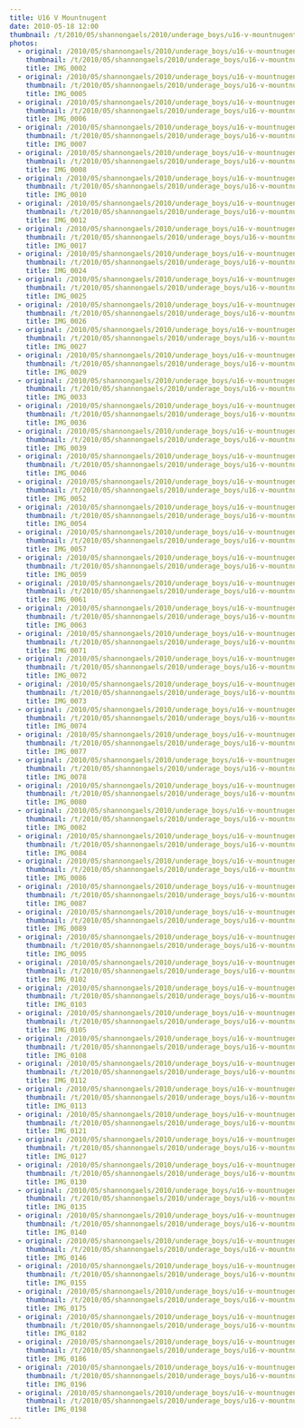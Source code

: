 ```yaml
---
title: U16 V Mountnugent
date: 2010-05-18 12:00
thumbnail: /t/2010/05/shannongaels/2010/underage_boys/u16-v-mountnugent/IMG_0002.jpg
photos:
  - original: /2010/05/shannongaels/2010/underage_boys/u16-v-mountnugent/IMG_0002.jpg
    thumbnail: /t/2010/05/shannongaels/2010/underage_boys/u16-v-mountnugent/IMG_0002.jpg
    title: IMG_0002
  - original: /2010/05/shannongaels/2010/underage_boys/u16-v-mountnugent/IMG_0005.jpg
    thumbnail: /t/2010/05/shannongaels/2010/underage_boys/u16-v-mountnugent/IMG_0005.jpg
    title: IMG_0005
  - original: /2010/05/shannongaels/2010/underage_boys/u16-v-mountnugent/IMG_0006.jpg
    thumbnail: /t/2010/05/shannongaels/2010/underage_boys/u16-v-mountnugent/IMG_0006.jpg
    title: IMG_0006
  - original: /2010/05/shannongaels/2010/underage_boys/u16-v-mountnugent/IMG_0007.jpg
    thumbnail: /t/2010/05/shannongaels/2010/underage_boys/u16-v-mountnugent/IMG_0007.jpg
    title: IMG_0007
  - original: /2010/05/shannongaels/2010/underage_boys/u16-v-mountnugent/IMG_0008.jpg
    thumbnail: /t/2010/05/shannongaels/2010/underage_boys/u16-v-mountnugent/IMG_0008.jpg
    title: IMG_0008
  - original: /2010/05/shannongaels/2010/underage_boys/u16-v-mountnugent/IMG_0010.jpg
    thumbnail: /t/2010/05/shannongaels/2010/underage_boys/u16-v-mountnugent/IMG_0010.jpg
    title: IMG_0010
  - original: /2010/05/shannongaels/2010/underage_boys/u16-v-mountnugent/IMG_0012.jpg
    thumbnail: /t/2010/05/shannongaels/2010/underage_boys/u16-v-mountnugent/IMG_0012.jpg
    title: IMG_0012
  - original: /2010/05/shannongaels/2010/underage_boys/u16-v-mountnugent/IMG_0017.jpg
    thumbnail: /t/2010/05/shannongaels/2010/underage_boys/u16-v-mountnugent/IMG_0017.jpg
    title: IMG_0017
  - original: /2010/05/shannongaels/2010/underage_boys/u16-v-mountnugent/IMG_0024.jpg
    thumbnail: /t/2010/05/shannongaels/2010/underage_boys/u16-v-mountnugent/IMG_0024.jpg
    title: IMG_0024
  - original: /2010/05/shannongaels/2010/underage_boys/u16-v-mountnugent/IMG_0025.jpg
    thumbnail: /t/2010/05/shannongaels/2010/underage_boys/u16-v-mountnugent/IMG_0025.jpg
    title: IMG_0025
  - original: /2010/05/shannongaels/2010/underage_boys/u16-v-mountnugent/IMG_0026.jpg
    thumbnail: /t/2010/05/shannongaels/2010/underage_boys/u16-v-mountnugent/IMG_0026.jpg
    title: IMG_0026
  - original: /2010/05/shannongaels/2010/underage_boys/u16-v-mountnugent/IMG_0027.jpg
    thumbnail: /t/2010/05/shannongaels/2010/underage_boys/u16-v-mountnugent/IMG_0027.jpg
    title: IMG_0027
  - original: /2010/05/shannongaels/2010/underage_boys/u16-v-mountnugent/IMG_0029.jpg
    thumbnail: /t/2010/05/shannongaels/2010/underage_boys/u16-v-mountnugent/IMG_0029.jpg
    title: IMG_0029
  - original: /2010/05/shannongaels/2010/underage_boys/u16-v-mountnugent/IMG_0033.jpg
    thumbnail: /t/2010/05/shannongaels/2010/underage_boys/u16-v-mountnugent/IMG_0033.jpg
    title: IMG_0033
  - original: /2010/05/shannongaels/2010/underage_boys/u16-v-mountnugent/IMG_0036.jpg
    thumbnail: /t/2010/05/shannongaels/2010/underage_boys/u16-v-mountnugent/IMG_0036.jpg
    title: IMG_0036
  - original: /2010/05/shannongaels/2010/underage_boys/u16-v-mountnugent/IMG_0039.jpg
    thumbnail: /t/2010/05/shannongaels/2010/underage_boys/u16-v-mountnugent/IMG_0039.jpg
    title: IMG_0039
  - original: /2010/05/shannongaels/2010/underage_boys/u16-v-mountnugent/IMG_0046.jpg
    thumbnail: /t/2010/05/shannongaels/2010/underage_boys/u16-v-mountnugent/IMG_0046.jpg
    title: IMG_0046
  - original: /2010/05/shannongaels/2010/underage_boys/u16-v-mountnugent/IMG_0052.jpg
    thumbnail: /t/2010/05/shannongaels/2010/underage_boys/u16-v-mountnugent/IMG_0052.jpg
    title: IMG_0052
  - original: /2010/05/shannongaels/2010/underage_boys/u16-v-mountnugent/IMG_0054.jpg
    thumbnail: /t/2010/05/shannongaels/2010/underage_boys/u16-v-mountnugent/IMG_0054.jpg
    title: IMG_0054
  - original: /2010/05/shannongaels/2010/underage_boys/u16-v-mountnugent/IMG_0057.jpg
    thumbnail: /t/2010/05/shannongaels/2010/underage_boys/u16-v-mountnugent/IMG_0057.jpg
    title: IMG_0057
  - original: /2010/05/shannongaels/2010/underage_boys/u16-v-mountnugent/IMG_0059.jpg
    thumbnail: /t/2010/05/shannongaels/2010/underage_boys/u16-v-mountnugent/IMG_0059.jpg
    title: IMG_0059
  - original: /2010/05/shannongaels/2010/underage_boys/u16-v-mountnugent/IMG_0061.jpg
    thumbnail: /t/2010/05/shannongaels/2010/underage_boys/u16-v-mountnugent/IMG_0061.jpg
    title: IMG_0061
  - original: /2010/05/shannongaels/2010/underage_boys/u16-v-mountnugent/IMG_0063.jpg
    thumbnail: /t/2010/05/shannongaels/2010/underage_boys/u16-v-mountnugent/IMG_0063.jpg
    title: IMG_0063
  - original: /2010/05/shannongaels/2010/underage_boys/u16-v-mountnugent/IMG_0071.jpg
    thumbnail: /t/2010/05/shannongaels/2010/underage_boys/u16-v-mountnugent/IMG_0071.jpg
    title: IMG_0071
  - original: /2010/05/shannongaels/2010/underage_boys/u16-v-mountnugent/IMG_0072.jpg
    thumbnail: /t/2010/05/shannongaels/2010/underage_boys/u16-v-mountnugent/IMG_0072.jpg
    title: IMG_0072
  - original: /2010/05/shannongaels/2010/underage_boys/u16-v-mountnugent/IMG_0073.jpg
    thumbnail: /t/2010/05/shannongaels/2010/underage_boys/u16-v-mountnugent/IMG_0073.jpg
    title: IMG_0073
  - original: /2010/05/shannongaels/2010/underage_boys/u16-v-mountnugent/IMG_0074.jpg
    thumbnail: /t/2010/05/shannongaels/2010/underage_boys/u16-v-mountnugent/IMG_0074.jpg
    title: IMG_0074
  - original: /2010/05/shannongaels/2010/underage_boys/u16-v-mountnugent/IMG_0077.jpg
    thumbnail: /t/2010/05/shannongaels/2010/underage_boys/u16-v-mountnugent/IMG_0077.jpg
    title: IMG_0077
  - original: /2010/05/shannongaels/2010/underage_boys/u16-v-mountnugent/IMG_0078.jpg
    thumbnail: /t/2010/05/shannongaels/2010/underage_boys/u16-v-mountnugent/IMG_0078.jpg
    title: IMG_0078
  - original: /2010/05/shannongaels/2010/underage_boys/u16-v-mountnugent/IMG_0080.jpg
    thumbnail: /t/2010/05/shannongaels/2010/underage_boys/u16-v-mountnugent/IMG_0080.jpg
    title: IMG_0080
  - original: /2010/05/shannongaels/2010/underage_boys/u16-v-mountnugent/IMG_0082.jpg
    thumbnail: /t/2010/05/shannongaels/2010/underage_boys/u16-v-mountnugent/IMG_0082.jpg
    title: IMG_0082
  - original: /2010/05/shannongaels/2010/underage_boys/u16-v-mountnugent/IMG_0084.jpg
    thumbnail: /t/2010/05/shannongaels/2010/underage_boys/u16-v-mountnugent/IMG_0084.jpg
    title: IMG_0084
  - original: /2010/05/shannongaels/2010/underage_boys/u16-v-mountnugent/IMG_0086.jpg
    thumbnail: /t/2010/05/shannongaels/2010/underage_boys/u16-v-mountnugent/IMG_0086.jpg
    title: IMG_0086
  - original: /2010/05/shannongaels/2010/underage_boys/u16-v-mountnugent/IMG_0087.jpg
    thumbnail: /t/2010/05/shannongaels/2010/underage_boys/u16-v-mountnugent/IMG_0087.jpg
    title: IMG_0087
  - original: /2010/05/shannongaels/2010/underage_boys/u16-v-mountnugent/IMG_0089.jpg
    thumbnail: /t/2010/05/shannongaels/2010/underage_boys/u16-v-mountnugent/IMG_0089.jpg
    title: IMG_0089
  - original: /2010/05/shannongaels/2010/underage_boys/u16-v-mountnugent/IMG_0095.jpg
    thumbnail: /t/2010/05/shannongaels/2010/underage_boys/u16-v-mountnugent/IMG_0095.jpg
    title: IMG_0095
  - original: /2010/05/shannongaels/2010/underage_boys/u16-v-mountnugent/IMG_0102.jpg
    thumbnail: /t/2010/05/shannongaels/2010/underage_boys/u16-v-mountnugent/IMG_0102.jpg
    title: IMG_0102
  - original: /2010/05/shannongaels/2010/underage_boys/u16-v-mountnugent/IMG_0103.jpg
    thumbnail: /t/2010/05/shannongaels/2010/underage_boys/u16-v-mountnugent/IMG_0103.jpg
    title: IMG_0103
  - original: /2010/05/shannongaels/2010/underage_boys/u16-v-mountnugent/IMG_0105.jpg
    thumbnail: /t/2010/05/shannongaels/2010/underage_boys/u16-v-mountnugent/IMG_0105.jpg
    title: IMG_0105
  - original: /2010/05/shannongaels/2010/underage_boys/u16-v-mountnugent/IMG_0108.jpg
    thumbnail: /t/2010/05/shannongaels/2010/underage_boys/u16-v-mountnugent/IMG_0108.jpg
    title: IMG_0108
  - original: /2010/05/shannongaels/2010/underage_boys/u16-v-mountnugent/IMG_0112.jpg
    thumbnail: /t/2010/05/shannongaels/2010/underage_boys/u16-v-mountnugent/IMG_0112.jpg
    title: IMG_0112
  - original: /2010/05/shannongaels/2010/underage_boys/u16-v-mountnugent/IMG_0113.jpg
    thumbnail: /t/2010/05/shannongaels/2010/underage_boys/u16-v-mountnugent/IMG_0113.jpg
    title: IMG_0113
  - original: /2010/05/shannongaels/2010/underage_boys/u16-v-mountnugent/IMG_0121.jpg
    thumbnail: /t/2010/05/shannongaels/2010/underage_boys/u16-v-mountnugent/IMG_0121.jpg
    title: IMG_0121
  - original: /2010/05/shannongaels/2010/underage_boys/u16-v-mountnugent/IMG_0127.jpg
    thumbnail: /t/2010/05/shannongaels/2010/underage_boys/u16-v-mountnugent/IMG_0127.jpg
    title: IMG_0127
  - original: /2010/05/shannongaels/2010/underage_boys/u16-v-mountnugent/IMG_0130.jpg
    thumbnail: /t/2010/05/shannongaels/2010/underage_boys/u16-v-mountnugent/IMG_0130.jpg
    title: IMG_0130
  - original: /2010/05/shannongaels/2010/underage_boys/u16-v-mountnugent/IMG_0135.jpg
    thumbnail: /t/2010/05/shannongaels/2010/underage_boys/u16-v-mountnugent/IMG_0135.jpg
    title: IMG_0135
  - original: /2010/05/shannongaels/2010/underage_boys/u16-v-mountnugent/IMG_0140.jpg
    thumbnail: /t/2010/05/shannongaels/2010/underage_boys/u16-v-mountnugent/IMG_0140.jpg
    title: IMG_0140
  - original: /2010/05/shannongaels/2010/underage_boys/u16-v-mountnugent/IMG_0146.jpg
    thumbnail: /t/2010/05/shannongaels/2010/underage_boys/u16-v-mountnugent/IMG_0146.jpg
    title: IMG_0146
  - original: /2010/05/shannongaels/2010/underage_boys/u16-v-mountnugent/IMG_0155.jpg
    thumbnail: /t/2010/05/shannongaels/2010/underage_boys/u16-v-mountnugent/IMG_0155.jpg
    title: IMG_0155
  - original: /2010/05/shannongaels/2010/underage_boys/u16-v-mountnugent/IMG_0175.jpg
    thumbnail: /t/2010/05/shannongaels/2010/underage_boys/u16-v-mountnugent/IMG_0175.jpg
    title: IMG_0175
  - original: /2010/05/shannongaels/2010/underage_boys/u16-v-mountnugent/IMG_0182.jpg
    thumbnail: /t/2010/05/shannongaels/2010/underage_boys/u16-v-mountnugent/IMG_0182.jpg
    title: IMG_0182
  - original: /2010/05/shannongaels/2010/underage_boys/u16-v-mountnugent/IMG_0186.jpg
    thumbnail: /t/2010/05/shannongaels/2010/underage_boys/u16-v-mountnugent/IMG_0186.jpg
    title: IMG_0186
  - original: /2010/05/shannongaels/2010/underage_boys/u16-v-mountnugent/IMG_0196.jpg
    thumbnail: /t/2010/05/shannongaels/2010/underage_boys/u16-v-mountnugent/IMG_0196.jpg
    title: IMG_0196
  - original: /2010/05/shannongaels/2010/underage_boys/u16-v-mountnugent/IMG_0198.jpg
    thumbnail: /t/2010/05/shannongaels/2010/underage_boys/u16-v-mountnugent/IMG_0198.jpg
    title: IMG_0198
---
```

